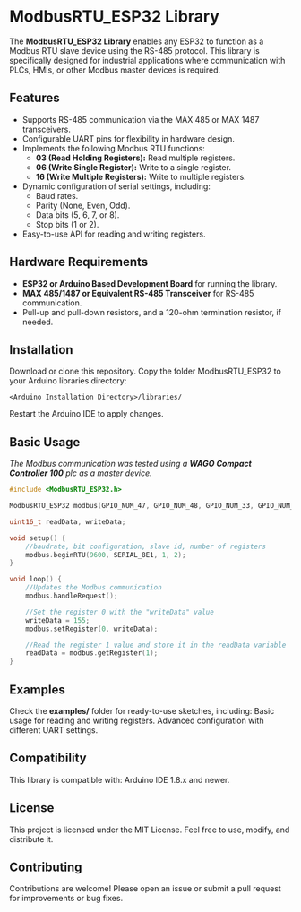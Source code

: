 # ModbusRTU_ESP32 Library

The **ModbusRTU_ESP32 Library** enables any ESP32 to function as a Modbus RTU slave device using the RS-485 protocol. This library is specifically designed for industrial applications where communication with PLCs, HMIs, or other Modbus master devices is required.

## Features
- Supports RS-485 communication via the MAX 485 or MAX 1487 transceivers.
- Configurable UART pins for flexibility in hardware design.
- Implements the following Modbus RTU functions:
	- **03 (Read Holding Registers):** Read multiple registers.
	- **06 (Write Single Register):** Write to a single register.
	- **16 (Write Multiple Registers):** Write to multiple registers.
- Dynamic configuration of serial settings, including:
	- Baud rates.
	- Parity (None, Even, Odd).
	- Data bits (5, 6, 7, or 8).
	- Stop bits (1 or 2).
- Easy-to-use API for reading and writing registers.

## Hardware Requirements
- **ESP32 or Arduino Based Development Board** for running the library.
- **MAX 485/1487 or Equivalent RS-485 Transceiver** for RS-485 communication.
- Pull-up and pull-down resistors, and a 120-ohm termination resistor, if needed.

## Installation
Download or clone this repository.
Copy the folder ModbusRTU_ESP32 to your Arduino libraries directory:
```
<Arduino Installation Directory>/libraries/
```
Restart the Arduino IDE to apply changes.

## Basic Usage
*The Modbus communication was tested using a **WAGO Compact Controller 100** plc as a master device.*

```cpp
#include <ModbusRTU_ESP32.h>

ModbusRTU_ESP32 modbus(GPIO_NUM_47, GPIO_NUM_48, GPIO_NUM_33, GPIO_NUM_34);

uint16_t readData, writeData;

void setup() {
    //baudrate, bit configuration, slave id, number of registers
    modbus.beginRTU(9600, SERIAL_8E1, 1, 2);
}

void loop() {
    //Updates the Modbus communication
    modbus.handleRequest();

    //Set the register 0 with the "writeData" value
    writeData = 155;
    modbus.setRegister(0, writeData);

    //Read the register 1 value and store it in the readData variable
    readData = modbus.getRegister(1);
}
```

## Examples
Check the **examples/** folder for ready-to-use sketches, including:
Basic usage for reading and writing registers.
Advanced configuration with different UART settings.

## Compatibility
This library is compatible with:
Arduino IDE 1.8.x and newer.

## License
This project is licensed under the MIT License. Feel free to use, modify, and distribute it.

## Contributing
Contributions are welcome! Please open an issue or submit a pull request for improvements or bug fixes.
